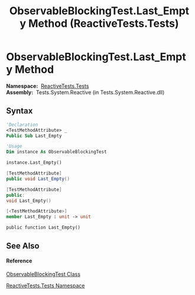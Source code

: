 ﻿---
title: ObservableBlockingTest.Last_Empty Method  (ReactiveTests.Tests)
TOCTitle: Last_Empty Method
ms:assetid: M:ReactiveTests.Tests.ObservableBlockingTest.Last_Empty
ms:mtpsurl: https://msdn.microsoft.com/en-us/library/reactivetests.tests.observableblockingtest.last_empty(v=VS.103)
ms:contentKeyID: 36620033
ms.date: 06/28/2011
mtps_version: v=VS.103
f1_keywords:
- ReactiveTests.Tests.ObservableBlockingTest.Last_Empty
dev_langs:
- CSharp
- JScript
- VB
- FSharp
- c++
---

# ObservableBlockingTest.Last\_Empty Method

**Namespace:**  [ReactiveTests.Tests](hh289046\(v=vs.103\).md)  
**Assembly:**  Tests.System.Reactive (in Tests.System.Reactive.dll)

## Syntax

``` vb
'Declaration
<TestMethodAttribute> _
Public Sub Last_Empty
```

``` vb
'Usage
Dim instance As ObservableBlockingTest

instance.Last_Empty()
```

``` csharp
[TestMethodAttribute]
public void Last_Empty()
```

``` c++
[TestMethodAttribute]
public:
void Last_Empty()
```

``` fsharp
[<TestMethodAttribute>]
member Last_Empty : unit -> unit 
```

``` jscript
public function Last_Empty()
```

## See Also

#### Reference

[ObservableBlockingTest Class](hh315164\(v=vs.103\).md)

[ReactiveTests.Tests Namespace](hh289046\(v=vs.103\).md)

